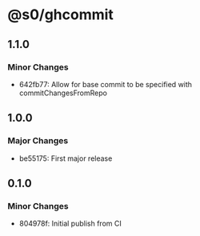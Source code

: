 # @s0/ghcommit

## 1.1.0

### Minor Changes

- 642fb77: Allow for base commit to be specified with commitChangesFromRepo

## 1.0.0

### Major Changes

- be55175: First major release

## 0.1.0

### Minor Changes

- 804978f: Initial publish from CI
